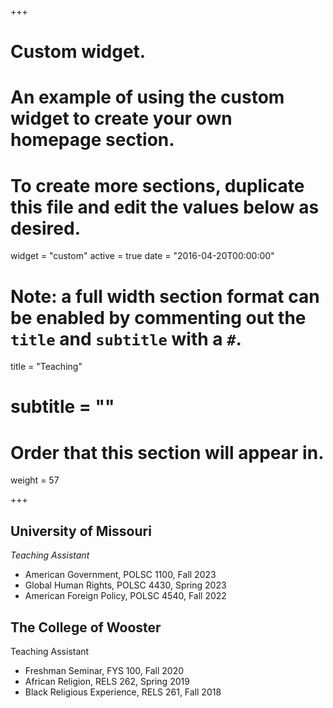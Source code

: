 +++
# Custom widget.
# An example of using the custom widget to create your own homepage section.
# To create more sections, duplicate this file and edit the values below as desired.
widget = "custom"
active = true
date = "2016-04-20T00:00:00"

# Note: a full width section format can be enabled by commenting out the `title` and `subtitle` with a `#`.
title = "Teaching"
# subtitle = ""


# Order that this section will appear in.
weight = 57


+++
<h2>University of Missouri</h2>


_Teaching Assistant_
+ American Government, POLSC 1100, Fall 2023
+ Global Human Rights, POLSC 4430, Spring 2023
+ American Foreign Policy, POLSC 4540, Fall 2022

<h2>The College of Wooster </h2>

Teaching Assistant

+ Freshman Seminar, FYS 100, Fall 2020
+ African Religion, RELS 262, Spring 2019
+ Black Religious Experience, RELS 261, Fall 2018


